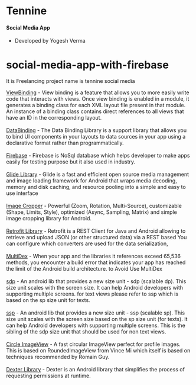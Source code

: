 # Tennine
#### Social Media App
- Developed by Yogesh Verma
# social-media-app-with-firebase
It is Freelancing project name is tennine social media 

[ViewBinding](https://developer.android.com/topic/libraries/view-binding) - View binding is a feature that allows you to more easily write code that interacts with views. Once view binding is enabled in a module, it generates a binding class for each XML layout file present in that module. An instance of a binding class contains direct references to all views that have an ID in the corresponding layout.
<br/>
<br/>
[DataBinding](https://developer.android.com/topic/libraries/data-binding) - The Data Binding Library is a support library that allows you to bind UI components in your layouts to data sources in your app using a declarative format rather than programmatically.
<br/>
<br/>
[Firebase](https://firebase.google.com/?gclid=Cj0KCQjw_7KXBhCoARIsAPdPTfgGiONMWolYci5vGuS6LMqsFB2AkOOf5qYDkOyK5vrAUDVJnphzOLUaAs6zEALw_wcB&gclsrc=aw.ds) - Firebase is NoSql database which helps developer to make apps easily for testing purpose but it also used in industry.
<br/>
<br/>
[Glide Library](https://github.com/bumptech/glide) - Glide is a fast and efficient open source media management and image loading framework for Android that wraps media decoding, memory and disk caching, and resource pooling into a simple and easy to use interface
<br/>
<br/>
[Image Cropper](https://github.com/ArthurHub/Android-Image-Cropper) - Powerful (Zoom, Rotation, Multi-Source), customizable (Shape, Limits, Style), optimized (Async, Sampling, Matrix) and simple image cropping library for Android.
<br/>
<br/>
[Retrofit Library](https://square.github.io/retrofit/) -  Retrofit is a REST Client for Java and Android allowing to retrieve and upload JSON (or other structured data) via a REST based You can configure which converters are used for the data serialization,
<br/>
<br/>
[MultiDex](https://developer.android.com/studio/build/multidex) - When your app and the libraries it references exceed 65,536 methods, you encounter a build error that indicates your app has reached the limit of the Android build architecture.
to Avoid Use MultiDex 
<br/>
<br/>
[sdp](https://github.com/intuit/sdp) - An android lib that provides a new size unit - sdp (scalable dp). This size unit scales with the screen size. It can help Android developers with supporting multiple screens.
for text views please refer to ssp which is based on the sp size unit for texts.
<br/>
<br/>
[ssp](https://github.com/intuit/ssp) - An android lib that provides a new size unit - ssp (scalable sp). This size unit scales with the screen size based on the sp size unit (for texts). It can help Android developers with supporting multiple screens.
This is the sibling of the sdp size unit that should be used for non text views.
<br/>
<br/>
[Circle ImageView](https://github.com/hdodenhof/CircleImageView) - A fast circular ImageView perfect for profile images. This is based on RoundedImageView from Vince Mi which itself is based on techniques recommended by Romain Guy. 
<br/>
<br/>
[Dexter Library](https://github.com/Karumi/Dexter) - Dexter is an Android library that simplifies the process of requesting permissions at runtime. 

